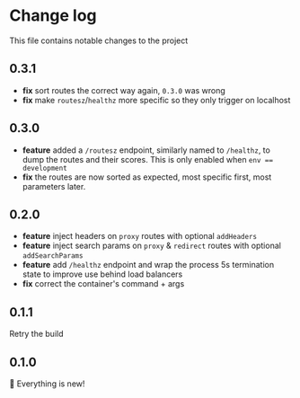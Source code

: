 # Change log


This file contains notable changes to the project

## 0.3.1

- **fix** sort routes the correct way again, `0.3.0` was wrong
- **fix** make `routesz`/`healthz` more specific so they only trigger on localhost

## 0.3.0

* **feature** added a `/routesz` endpoint, similarly named to `/healthz`, to dump the routes and their scores. This is only enabled when `env == development`
* **fix** the routes are now sorted as expected, most specific first, most parameters later.

## 0.2.0

* **feature** inject headers on `proxy` routes with optional `addHeaders`
* **feature** inject search params on `proxy` & `redirect` routes with optional `addSearchParams`
* **feature** add `/healthz` endpoint and wrap the process 5s termination state to improve use behind load balancers
* **fix** correct the container's command + args

## 0.1.1

Retry the build

## 0.1.0

🎉 Everything is new!
